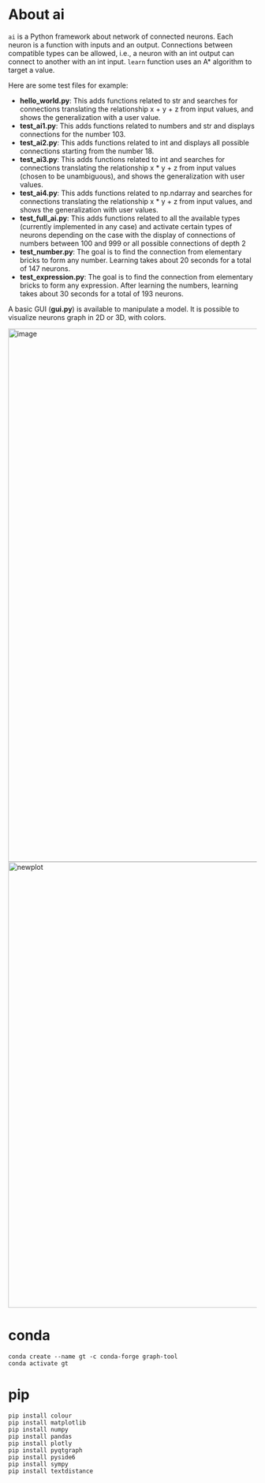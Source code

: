 # About ai

`ai` is a Python framework about network of connected neurons.
Each neuron is a function with inputs and an output.
Connections between compatible types can be allowed, i.e., a neuron with an int output can connect to another with an int input.
`learn` function uses an A* algorithm to target a value.

Here are some test files for example:
- **hello_world.py**: This adds functions related to str and searches for connections translating the relationship x + y + z from input values, and shows the generalization with a user value.
- **test_ai1.py**: This adds functions related to numbers and str and displays connections for the number 103.
- **test_ai2.py**: This adds functions related to int and displays all possible connections starting from the number 18.
- **test_ai3.py**: This adds functions related to int and searches for connections translating the relationship x * y + z from input values ​​(chosen to be unambiguous), and shows the generalization with user values.
- **test_ai4.py**: This adds functions related to np.ndarray and searches for connections translating the relationship x * y + z from input values, and shows the generalization with user values.
- **test_full_ai.py**: This adds functions related to all the available types (currently implemented in any case) and activate certain types of neurons depending on the case with the display of connections of numbers between 100 and 999 or all possible connections of depth 2
- **test_number.py**: The goal is to find the connection from elementary bricks to form any number. Learning takes about 20 seconds for a total of 147 neurons.
- **test_expression.py**: The goal is to find the connection from elementary bricks to form any expression. After learning the numbers, learning takes about 30 seconds for a total of 193 neurons.

A basic GUI (**gui.py**) is available to manipulate a model. It is possible to visualize neurons graph in 2D or 3D, with colors.

<img width="1920" height="1080" alt="image" src="https://github.com/user-attachments/assets/2e62da84-a2a3-4431-96fa-c5e5c6a33c21" />
<img width="1853" height="903" alt="newplot" src="https://github.com/user-attachments/assets/8516ad6b-7c4f-4d6a-8f77-fcdd060d8bd4" />

# conda
```
conda create --name gt -c conda-forge graph-tool
conda activate gt
```

# pip
```
pip install colour
pip install matplotlib
pip install numpy
pip install pandas
pip install plotly
pip install pyqtgraph
pip install pyside6
pip install sympy
pip install textdistance
```
